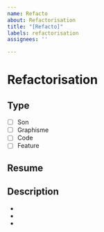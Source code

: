 ```yaml
---
name: Refacto
about: Refactorisation
title: "[Refacto]"
labels: refactorisation
assignees: ''

---
```


# Refactorisation

## Type

- [ ] Son
- [ ] Graphisme
- [ ] Code
- [ ] Feature

## Resume

## Description

-
-
-
